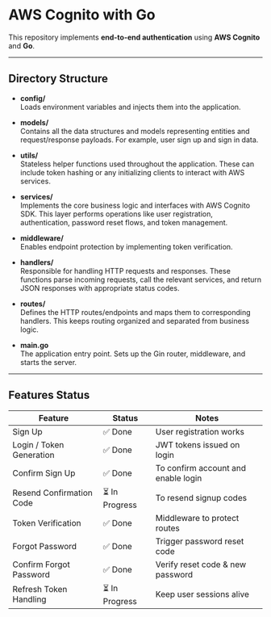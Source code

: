 # AWS Cognito with Go

This repository implements **end-to-end authentication** using **AWS Cognito** and **Go**.

---

## Directory Structure

- **config/**  
  Loads environment variables and injects them into the application.

- **models/**  
  Contains all the data structures and models representing entities and request/response payloads. For example, user sign up and sign in data.

- **utils/**  
  Stateless helper functions used throughout the application. These can include token hashing or any initializing clients to interact with AWS services.

- **services/**  
  Implements the core business logic and interfaces with AWS Cognito SDK. This layer performs operations like user registration, authentication, password reset flows, and token management.

- **middleware/**  
  Enables endpoint protection by implementing token verification.

- **handlers/**  
  Responsible for handling HTTP requests and responses. These functions parse incoming requests, call the relevant services, and return JSON responses with appropriate status codes.

- **routes/**  
  Defines the HTTP routes/endpoints and maps them to corresponding handlers. This keeps routing organized and separated from business logic.

- **main.go**  
  The application entry point. Sets up the Gin router, middleware, and starts the server.

---

## Features Status

| Feature                  | Status         | Notes                               |
| ------------------------ | -------------- | ----------------------------------- |
| Sign Up                  | ✅ Done        | User registration works             |
| Login / Token Generation | ✅ Done        | JWT tokens issued on login          |
| Confirm Sign Up          | ✅ Done        | To confirm account and enable login |
| Resend Confirmation Code | ⏳ In Progress | To resend signup codes              |
| Token Verification       | ✅ Done        | Middleware to protect routes        |
| Forgot Password          | ✅ Done        | Trigger password reset code         |
| Confirm Forgot Password  | ✅ Done        | Verify reset code & new password    |
| Refresh Token Handling   | ⏳ In Progress | Keep user sessions alive            |
